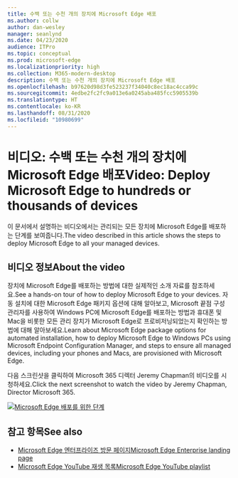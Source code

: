 ```yaml
---
title: 수백 또는 수천 개의 장치에 Microsoft Edge 배포
ms.author: collw
author: dan-wesley
manager: seanlynd
ms.date: 04/23/2020
audience: ITPro
ms.topic: conceptual
ms.prod: microsoft-edge
ms.localizationpriority: high
ms.collection: M365-modern-desktop
description: 수백 또는 수천 개의 장치에 Microsoft Edge 배포
ms.openlocfilehash: b97620d98d3fe523237f34040c8ec18ac4cca99c
ms.sourcegitcommit: 4edbe2fc2fc9a013e6a0245aba485fcc5905539b
ms.translationtype: HT
ms.contentlocale: ko-KR
ms.lasthandoff: 08/31/2020
ms.locfileid: "10980699"
---
```

# <span data-ttu-id="74bc6-103">비디오: 수백 또는 수천 개의 장치에 Microsoft Edge 배포</span><span class="sxs-lookup"><span data-stu-id="74bc6-103">Video: Deploy Microsoft Edge to hundreds or thousands of devices</span></span>

<span data-ttu-id="74bc6-104">이 문서에서 설명하는 비디오에서는 관리되는 모든 장치에 Microsoft Edge를 배포하는 단계를 보여줍니다.</span><span class="sxs-lookup"><span data-stu-id="74bc6-104">The video described in this article shows the steps to deploy Microsoft Edge to all your managed devices.</span></span>

## <span data-ttu-id="74bc6-105">비디오 정보</span><span class="sxs-lookup"><span data-stu-id="74bc6-105">About the video</span></span>

<span data-ttu-id="74bc6-106">장치에 Microsoft Edge를 배포하는 방법에 대한 실제적인 소개 자료를 참조하세요.</span><span class="sxs-lookup"><span data-stu-id="74bc6-106">See a hands-on tour of how to deploy Microsoft Edge to your devices.</span></span> <span data-ttu-id="74bc6-107">자동 설치에 대한 Microsoft Edge 패키지 옵션에 대해 알아보고, Microsoft 끝점 구성 관리자를 사용하여 Windows PC에 Microsoft Edge를 배포하는 방법과 휴대폰 및 Mac을 비롯한 모든 관리 장치가 Microsoft Edge로 프로비저닝되었는지 확인하는 방법에 대해 알아보세요.</span><span class="sxs-lookup"><span data-stu-id="74bc6-107">Learn about Microsoft Edge package options for automated installation, how to deploy Microsoft Edge to Windows PCs using Microsoft Endpoint Configuration Manager, and steps to ensure all managed devices, including your phones and Macs, are provisioned with Microsoft Edge.</span></span>

<span data-ttu-id="74bc6-108">다음 스크린샷을 클릭하여 Microsoft 365 디렉터 Jeremy Chapman의 비디오를 시청하세요.</span><span class="sxs-lookup"><span data-stu-id="74bc6-108">Click the next screenshot to watch the video by Jeremy Chapman, Director Microsoft 365.</span></span>

<!-- [![Deploy Microsoft Edge video](http://img.youtube.com/vi/o90UsN6g6NE/0.jpg)](http://www.youtube.com/watch?v=o90UsN6g6NE "Deploy Microsoft Edge to hundreds or thousands of devices")-->

[![Microsoft Edge 배포를 위한 단계](https://res.cloudinary.com/marcomontalbano/image/upload/v1587672892/video_to_markdown/images/youtube--o90UsN6g6NE-c05b58ac6eb4c4700831b2b3070cd403.jpg)](https://www.youtube.com/watch?v=o90UsN6g6NE "Deploy Microsoft Edge to hundreds or thousands of devices.")

## <span data-ttu-id="74bc6-110">참고 항목</span><span class="sxs-lookup"><span data-stu-id="74bc6-110">See also</span></span>

- [<span data-ttu-id="74bc6-111">Microsoft Edge 엔터프라이즈 방문 페이지</span><span class="sxs-lookup"><span data-stu-id="74bc6-111">Microsoft Edge Enterprise landing page</span></span>](https://aka.ms/EdgeEnterprise)
- [<span data-ttu-id="74bc6-112">Microsoft Edge YouTube 재생 목록</span><span class="sxs-lookup"><span data-stu-id="74bc6-112">Microsoft Edge YouTube playlist</span></span>](https://www.youtube.com/playlist?list=PLXtHYVsvn_b-uXh1tMeYpT-0iD8tD3tFy)
